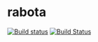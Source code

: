 # rabota
[![Build status](https://ci.appveyor.com/api/projects/status/vvatk0pc24gp71su/branch/sec?svg=true)](https://ci.appveyor.com/project/Tulskaya/rabota/branch/sec)
[![Build Status](https://travis-ci.org/Tulskaya/rabota.svg?branch=sec)](https://travis-ci.org/Tulskaya/rabota)